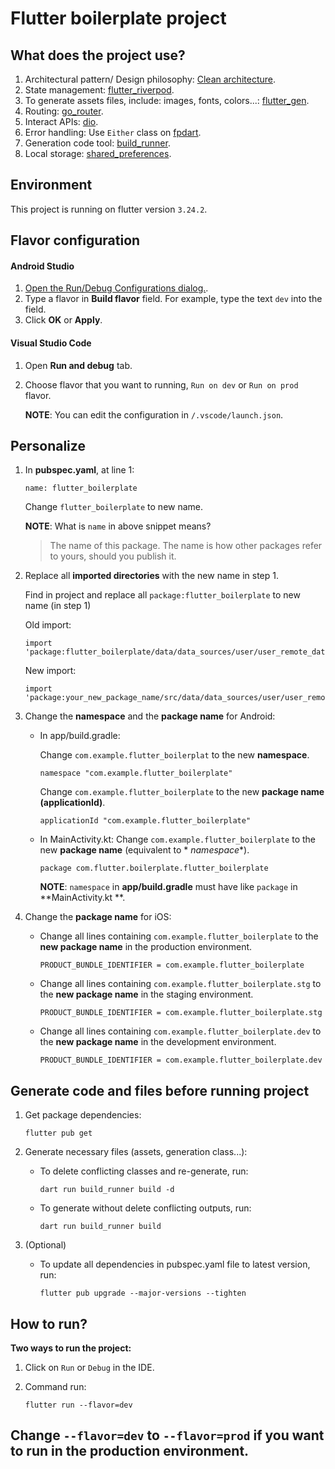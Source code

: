 # Flutter boilerplate project

## What does the project use?

1. Architectural pattern/ Design
   philosophy: [Clean architecture](https://blog.cleancoder.com/uncle-bob/2012/08/13/the-clean-architecture.html).
2. State management: [flutter_riverpod](https://pub.dev/packages/riverpod).
3. To generate assets files, include: images, fonts,
   colors...: [flutter_gen](https://pub.dev/packages/flutter_gen).
4. Routing: [go_router](https://pub.dev/packages/go_router).
5. Interact APIs: [dio](https://pub.dev/packages/dio).
6. Error handling: Use `Either` class on [fpdart](https://pub.dev/packages/fpdart).
7. Generation code tool: [build_runner](https://pub.dev/packages/build_runner).
8. Local storage: [shared_preferences](https://pub.dev/packages/shared_preferences).

## Environment

This project is running on flutter version `3.24.2`.

## Flavor configuration

#### Android Studio

1. [Open the Run/Debug Configurations dialog.](https://developer.android.com/studio/run/rundebugconfig?hl=en#opening).
2. Type a flavor in **Build flavor** field. For example, type the text `dev` into the field.
3. Click **OK** or **Apply**.

#### Visual Studio Code

1. Open **Run and debug** tab.
2. Choose flavor that you want to running, `Run on dev` or `Run on prod` flavor.

   **NOTE**: You can edit the configuration in `/.vscode/launch.json`.

## Personalize

1. In **pubspec.yaml**, at line 1:
   ```
   name: flutter_boilerplate
   ```
   Change `flutter_boilerplate` to new name.

   **NOTE**: What is `name` in above snippet means?

   > The name of this package. The name is how other packages refer to yours, should you publish it.

2. Replace all **imported directories** with the new name in step 1.

   Find in project and replace all `package:flutter_boilerplate` to new name (in step 1)

   Old import:
   ```
   import 'package:flutter_boilerplate/data/data_sources/user/user_remote_data_source_impl.dart';
   ```
   New import:
   ```
   import 'package:your_new_package_name/src/data/data_sources/user/user_remote_data_source_impl.dart';
   ```
3. Change the **namespace** and the **package name** for Android:
    - In app/build.gradle:

      Change `com.example.flutter_boilerplat` to the new **namespace**.

         ```
         namespace "com.example.flutter_boilerplate"
         ```
      Change `com.example.flutter_boilerplate` to the new **package name (applicationId)**.

       ```
       applicationId "com.example.flutter_boilerplate"
       ```

    - In MainActivity.kt:
      Change `com.example.flutter_boilerplate` to the new **package name** (equivalent to *
      *namespace**).

      ```
      package com.flutter.boilerplate.flutter_boilerplate
      ```

      **NOTE**:  `namespace` in **app/build.gradle** must have like `package` in **MainActivity.kt
      **.

4. Change the **package name** for iOS:

    - Change all lines containing  `com.example.flutter_boilerplate` to the **new package name** in
      the production environment.

       ```
       PRODUCT_BUNDLE_IDENTIFIER = com.example.flutter_boilerplate
       ```

    - Change all lines containing  `com.example.flutter_boilerplate.stg` to the **new package name**
      in
      the staging environment.

       ```
       PRODUCT_BUNDLE_IDENTIFIER = com.example.flutter_boilerplate.stg
       ```
    - Change all lines containing  `com.example.flutter_boilerplate.dev` to the **new package name**
      in
      the development environment.

       ```
       PRODUCT_BUNDLE_IDENTIFIER = com.example.flutter_boilerplate.dev
       ```

## Generate code and files before running project

1. Get package dependencies:

    ```
    flutter pub get
    ```

2. Generate necessary files (assets, generation class...):
    - To delete conflicting classes and re-generate, run:

       ```
       dart run build_runner build -d
       ```

    - To generate without delete conflicting outputs, run:

       ```
       dart run build_runner build
       ```
3. (Optional)
    - To update all dependencies in pubspec.yaml file to latest version, run:
      ```
      flutter pub upgrade --major-versions --tighten
      ```

## How to run?

**Two ways to run the project:**

1. Click on `Run` or `Debug` in the IDE.
2. Command run:

    ```
    flutter run --flavor=dev
    ```

Change `--flavor=dev` to `--flavor=prod` if you want to run in the production environment.
---

